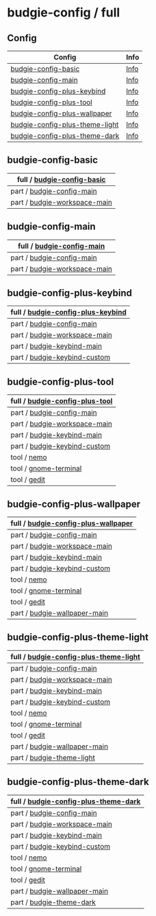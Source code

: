 

# budgie-config / full


## Config

| Config | Info |
| --- | --- |
| [budgie-config-basic](budgie-config-basic) | [Info](#budgie-config-basic) |
| [budgie-config-main](budgie-config-main) | [Info](#budgie-config-main) |
| [budgie-config-plus-keybind](budgie-config-plus-keybind) | [Info](#budgie-config-plus-keybind) |
| [budgie-config-plus-tool](budgie-config-plus-tool) | [Info](#budgie-config-plus-tool) |
| [budgie-config-plus-wallpaper](budgie-config-plus-wallpaper) | [Info](#budgie-config-plus-wallpaper) |
| [budgie-config-plus-theme-light](budgie-config-plus-theme-light) | [Info](#budgie-config-plus-theme-light) |
| [budgie-config-plus-theme-dark](budgie-config-plus-theme-dark) | [Info](#budgie-config-plus-theme-dark) |








## budgie-config-basic

| full / [budgie-config-basic](budgie-config-basic) |
| --- |
| part / [budgie-config-main](../part/budgie-config-main) |
| part / [budgie-workspace-main](../part/budgie-config-main) |




## budgie-config-main

| full / [budgie-config-main](budgie-config-main) |
| --- |
| part / [budgie-config-main](../part/budgie-config-main) |
| part / [budgie-workspace-main](../part/budgie-config-main) |




## budgie-config-plus-keybind

| full / [budgie-config-plus-keybind](budgie-config-plus-keybind) |
| --- |
| part / [budgie-config-main](../part/budgie-config-main) |
| part / [budgie-workspace-main](../part/budgie-config-main) |
| part / [budgie-keybind-main](../part/budgie-keybind-main) |
| part / [budgie-keybind-custom](../part/budgie-keybind-custom) |




## budgie-config-plus-tool

| full / [budgie-config-plus-tool](budgie-config-plus-tool) |
| --- |
| part / [budgie-config-main](../part/budgie-config-main) |
| part / [budgie-workspace-main](../part/budgie-config-main) |
| part / [budgie-keybind-main](../part/budgie-keybind-main) |
| part / [budgie-keybind-custom](../part/budgie-keybind-custom) |
| tool / [nemo](../../tool-config/part/nemo) |
| tool / [gnome-terminal](../../tool-config/part/gnome-terminal) |
| tool / [gedit](../../tool-config/part/gedit) |




## budgie-config-plus-wallpaper

| full / [budgie-config-plus-wallpaper](budgie-config-plus-wallpaper) |
| --- |
| part / [budgie-config-main](../part/budgie-config-main) |
| part / [budgie-workspace-main](../part/budgie-config-main) |
| part / [budgie-keybind-main](../part/budgie-keybind-main) |
| part / [budgie-keybind-custom](../part/budgie-keybind-custom) |
| tool / [nemo](../../tool-config/part/nemo) |
| tool / [gnome-terminal](../../tool-config/part/gnome-terminal) |
| tool / [gedit](../../tool-config/part/gedit) |
| part / [budgie-wallpaper-main](../part/budgie-wallpaper-main) |




## budgie-config-plus-theme-light

| full / [budgie-config-plus-theme-light](budgie-config-plus-theme-light) |
| --- |
| part / [budgie-config-main](../part/budgie-config-main) |
| part / [budgie-workspace-main](../part/budgie-config-main) |
| part / [budgie-keybind-main](../part/budgie-keybind-main) |
| part / [budgie-keybind-custom](../part/budgie-keybind-custom) |
| tool / [nemo](../../tool-config/part/nemo) |
| tool / [gnome-terminal](../../tool-config/part/gnome-terminal) |
| tool / [gedit](../../tool-config/part/gedit) |
| part / [budgie-wallpaper-main](../part/budgie-wallpaper-main) |
| part / [budgie-theme-light](../part/budgie-theme-light) |




## budgie-config-plus-theme-dark

| full / [budgie-config-plus-theme-dark](budgie-config-plus-theme-dark) |
| --- |
| part / [budgie-config-main](../part/budgie-config-main) |
| part / [budgie-workspace-main](../part/budgie-config-main) |
| part / [budgie-keybind-main](../part/budgie-keybind-main) |
| part / [budgie-keybind-custom](../part/budgie-keybind-custom) |
| tool / [nemo](../../tool-config/part/nemo) |
| tool / [gnome-terminal](../../tool-config/part/gnome-terminal) |
| tool / [gedit](../../tool-config/part/gedit) |
| part / [budgie-wallpaper-main](../part/budgie-wallpaper-main) |
| part / [budgie-theme-dark](../part/budgie-theme-dark) |
